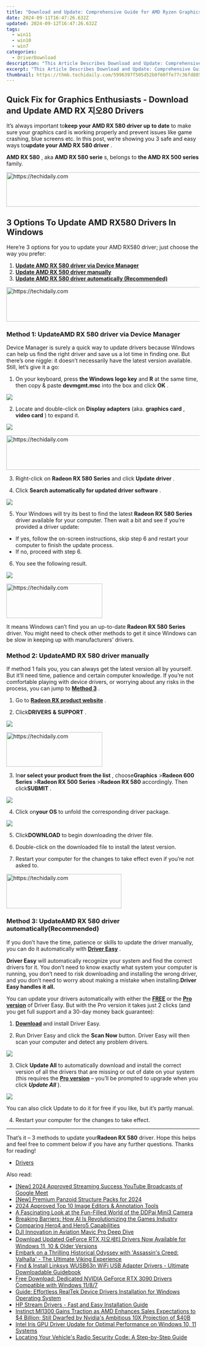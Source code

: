 ```yaml
---
title: "Download and Update: Comprehensive Guide for AMD Ryzen Graphics & Motherboard Drivers"
date: 2024-09-11T16:47:26.632Z
updated: 2024-09-12T16:47:26.632Z
tags:
  - win11
  - win10
  - win7
categories:
  - DriverDownload
description: "This Article Describes Download and Update: Comprehensive Guide for AMD Ryzen Graphics & Motherboard Drivers"
excerpt: "This Article Describes Download and Update: Comprehensive Guide for AMD Ryzen Graphics & Motherboard Drivers"
thumbnail: https://thmb.techidaily.com/5996397f505d52b0f60ffe77c36fd8859621590a57dd0707f44eeaa06c560dbc.jpg
---
```


## Quick Fix for Graphics Enthusiasts - Download and Update AMD RX 지오80 Drivers

It’s always important to**keep your AMD RX 580 driver up to date** to make sure your graphics card is working properly and prevent issues like game crashing, blue screens etc. In this post, we’re showing you 3 safe and easy ways to**update your AMD RX 580 driver** .

**AMD RX 580** , aka **AMD RX 580 serie** s, belongs to **the AMD RX 500 series** family.

<!-- affiliate ads begin -->
<a href="https://unicoeye.pxf.io/c/5597632/2134240/18498" target="_top" id="2134240">
  <img src="//a.impactradius-go.com/display-ad/18498-2134240" border="0" alt="https://techidaily.com" width="540" height="90"/>
</a>
<img height="0" width="0" src="https://unicoeye.pxf.io/i/5597632/2134240/18498" style="position:absolute;visibility:hidden;" border="0" />
<!-- affiliate ads end -->

## 3 Options To Update AMD RX580 Drivers In Windows

 Here’re 3 options for you to update your AMD RX580 driver; just choose the way you prefer:

1. **[Update AMD RX 580 driver via Device Manager](https://tools.techidaily.com/drivereasy/download/)**
2. **[Update AMD RX 580 driver manually](https://tools.techidaily.com/drivereasy/download/)**
3. **[Update AMD RX 580 driver automatically (Recommended)](https://tools.techidaily.com/drivereasy/download/)**

<!-- affiliate ads begin -->
<a href="https://ephamedtechinc.pxf.io/c/5597632/2139322/26400" target="_top" id="2139322">
  <img src="//a.impactradius-go.com/display-ad/26400-2139322" border="0" alt="https://techidaily.com" width="728" height="90"/>
</a>
<img height="0" width="0" src="https://ephamedtechinc.pxf.io/i/5597632/2139322/26400" style="position:absolute;visibility:hidden;" border="0" />
<!-- affiliate ads end -->

### Method 1: Update**AMD RX 580**  driver via Device Manager

 Device Manager is surely a quick way to update drivers because Windows can help us find the right driver and save us a lot time in finding one. But there’s one niggle: it doesn’t necessarily have the latest version available. Still, let’s give it a go:

 1) On your keyboard, press **the Windows logo key**  and **R**  at the same time, then copy & paste **devmgmt.msc** into the box and click **OK** .

![](https://images.drivereasy.com/wp-content/uploads/2018/05/img_5afb9c1b96ba9.png)

 2) Locate and double-click on   **Display adapters** (aka.   **graphics card** ,   **video card** ) to expand it.

![](https://images.drivereasy.com/wp-content/uploads/2018/05/img_5b0f6019606a8.jpg)

<!-- affiliate ads begin -->
<a href="https://ephamedtechinc.pxf.io/c/5597632/2137205/26400" target="_top" id="2137205">
  <img src="//a.impactradius-go.com/display-ad/26400-2137205" border="0" alt="https://techidaily.com" width="728" height="90"/>
</a>
<img height="0" width="0" src="https://ephamedtechinc.pxf.io/i/5597632/2137205/26400" style="position:absolute;visibility:hidden;" border="0" />
<!-- affiliate ads end -->

 3) Right-click on **Radeon RX 580 Series**  and click **Update driver** .

 4) Click **Search automatically for updated driver software** .

![](https://images.drivereasy.com/wp-content/uploads/2018/05/img_5b0f62d14e6b0.jpg)

 5) Your Windows will try its best to find the latest **Radeon RX 580 Series**  driver available for your computer. Then wait a bit and see if you’re provided a driver update:

* If yes, follow the on-screen instructions, skip step 6 and restart your computer to finish the update process.
* If no, proceed with step 6.

6) You see the following result.

![](https://images.drivereasy.com/wp-content/uploads/2018/05/img_5b0f663142d70.jpg)

<!-- affiliate ads begin -->
<a href="https://bluettius.sjv.io/c/5597632/2139120/17108" target="_top" id="2139120">
  <img src="//a.impactradius-go.com/display-ad/17108-2139120" border="0" alt="https://techidaily.com" width="250" height="90"/>
</a>
<img height="0" width="0" src="https://bluettius.sjv.io/i/5597632/2139120/17108" style="position:absolute;visibility:hidden;" border="0" />
<!-- affiliate ads end -->

 It means Windows can’t find you an up-to-date **Radeon RX 580 Series**  driver. You might need to check other methods  to get it since Windows can be slow in keeping up with manufacturers’ drivers.

### Method 2: Update**AMD RX 580**  driver manually

 If method 1 fails you, you can always get the latest version all by yourself. But it’ll need time, patience and certain computer knowledge. If you’re not comfortable playing  with device drivers, or worrying about any risks in the process, you can jump to **[Method 3](https://tools.techidaily.com/drivereasy/download/)**  .

 1) Go to **[Radeon RX product website](https://gaming.radeon.com/en/category/products/)**  .

 2) Click**DRIVERS** **& SUPPORT** .

![](https://images.drivereasy.com/wp-content/uploads/2019/08/image-19.png)

<!-- affiliate ads begin -->
<a href="https://aligracehair.sjv.io/c/5597632/2135412/19272" target="_top" id="2135412">
  <img src="//a.impactradius-go.com/display-ad/19272-2135412" border="0" alt="https://techidaily.com" width="250" height="90"/>
</a>
<img height="0" width="0" src="https://aligracehair.sjv.io/i/5597632/2135412/19272" style="position:absolute;visibility:hidden;" border="0" />
<!-- affiliate ads end -->

 3) In**or select your product from the list** , choose**Graphics** \>**Radeon 600 Series** \>**Radeon RX 500 Series** \>**Radeon RX 580** accordingly. Then click**SUBMIT** .

![](https://images.drivereasy.com/wp-content/uploads/2019/08/image-20.png)

 4) Click on**your OS** to unfold the corresponding driver package.

![](https://images.drivereasy.com/wp-content/uploads/2019/08/image-21-1024x311.png)

 5) Click**DOWNLOAD** to begin downloading the driver file.

 6) Double-click on the downloaded file to install the latest version.

 7) Restart your computer for the changes to take effect even if you’re not asked to.

<!-- affiliate ads begin -->
<a href="https://aligracehair.sjv.io/c/5597632/2135369/19272" target="_top" id="2135369">
  <img src="//a.impactradius-go.com/display-ad/19272-2135369" border="0" alt="https://techidaily.com" width="300" height="90"/>
</a>
<img height="0" width="0" src="https://aligracehair.sjv.io/i/5597632/2135369/19272" style="position:absolute;visibility:hidden;" border="0" />
<!-- affiliate ads end -->

### Method 3: Update**AMD RX 580**  driver automatically(Recommended)

 If you don’t have the time, patience or skills to update the driver manually, you can do it automatically with **[Driver Easy](https://tools.techidaily.com/drivereasy/download/)**  .

**Driver Easy**   will automatically recognize your system and find the correct drivers for it. You don’t need to know exactly what system your computer is running, you don’t need to risk downloading and installing the wrong driver, and you don’t need to worry about making a mistake when installing.**Driver Easy handles it all.**

 You can update your drivers automatically with either the **[FREE](https://tools.techidaily.com/drivereasy/download/) [](https://tools.techidaily.com/drivereasy/download/)**  or the[](https://tools.techidaily.com/drivereasy/download/) **[Pro version](https://tools.techidaily.com/drivereasy/download/)**  of Driver Easy. But with the Pro version it takes just 2 clicks (and you get full support and a 30-day money back guarantee):

 1) **[Download](https://tools.techidaily.com/drivereasy/download/) [](https://tools.techidaily.com/drivereasy/download/)**   and install Driver Easy.

 2) Run Driver Easy and click the **Scan Now**   button. Driver Easy will then scan your computer and detect any problem drivers.

![](https://images.drivereasy.com/wp-content/uploads/2018/05/img_5afb955c3ee3c.jpg)

 3) Click **Update All**   to automatically download and install the correct version of all the drivers that are missing or out of date on your system (this requires the[](https://tools.techidaily.com/drivereasy/download/) **[Pro version](https://tools.techidaily.com/drivereasy/download/)**   – you’ll be prompted to upgrade when you click _**Update All**_ ).

![](https://images.drivereasy.com/wp-content/uploads/2018/05/img_5b0f734af3268.jpg)

 You can also click Update to do it for free if you like, but it’s partly manual.

4) Restart your computer for the changes to take effect.

---

 That’s it – 3 methods to update your**Radeon RX 580** driver. Hope this helps and feel free to comment below if you have any further questions.  Thanks for reading!

* [Drivers](https://tools.techidaily.com/drivereasy/download/)

<ins class="adsbygoogle"
     style="display:block"
     data-ad-format="autorelaxed"
     data-ad-client="ca-pub-7571918770474297"
     data-ad-slot="1223367746"></ins>

<ins class="adsbygoogle"
     style="display:block"
     data-ad-client="ca-pub-7571918770474297"
     data-ad-slot="8358498916"
     data-ad-format="auto"
     data-full-width-responsive="true"></ins>

<span class="atpl-alsoreadstyle">Also read:</span>
<div><ul>
<li><a href="https://youtube-data.techidaily.com/024-approved-streaming-success-youtube-broadcasts-of-google-meet/"><u>[New] 2024 Approved Streaming Success YouTube Broadcasts of Google Meet</u></a></li>
<li><a href="https://fox-glue.techidaily.com/new-premium-panzoid-structure-packs-for-2024/"><u>[New] Premium Panzoid Structure Packs for 2024</u></a></li>
<li><a href="https://some-guidance.techidaily.com/2024-approved-top-10-image-editors-and-annotation-tools/"><u>2024 Approved Top 10 Image Editors & Annotation Tools</u></a></li>
<li><a href="https://buynow-info.techidaily.com/a-fascinating-look-at-the-fun-filled-world-of-the-ddpai-mini3-camera/"><u>A Fascinating Look at the Fun-Filled World of the DDPai Mini3 Camera</u></a></li>
<li><a href="https://tech-revival.techidaily.com/breaking-barriers-how-ai-is-revolutionizing-the-games-industry/"><u>Breaking Barriers: How AI Is Revolutionizing the Games Industry</u></a></li>
<li><a href="https://extra-tips.techidaily.com/comparing-hero4-and-hero5-capabilities/"><u>Comparing Hero4 and Hero5 Capabilities</u></a></li>
<li><a href="https://fox-friendly.techidaily.com/dji-innovation-in-aviation-mavic-pro-deep-dive/"><u>DJI Innovation in Aviation Mavic Pro Deep Dive</u></a></li>
<li><a href="https://hardware-updates.techidaily.com/download-updated-geforce-rtx-drivers-now-available-for-windows-11-10-and-older-versions/"><u>Download Updated GeForce RTX 지오세티 Drivers Now Available for Windows 11, 10 & Older Versions</u></a></li>
<li><a href="https://buynow-tips.techidaily.com/embark-on-a-thrilling-historical-odyssey-with-assassins-creed-valhalla-the-ultimate-viking-experience/"><u>Embark on a Thrilling Historical Odyssey with 'Assassin's Creed: Valhalla' - The Ultimate Viking Experience</u></a></li>
<li><a href="https://hardware-updates.techidaily.com/find-and-install-linksys-wusb63n-wifi-usb-adapter-drivers-ultimate-downloadable-guidebook/"><u>Find & Install Linksys WUSB63n WiFi USB Adapter Drivers - Ultimate Downloadable Guidebook</u></a></li>
<li><a href="https://hardware-updates.techidaily.com/free-download-dedicated-nvidia-geforce-rtx-3090-drivers-compatible-with-windows-1187/"><u>Free Download: Dedicated NVIDIA GeForce RTX 3090 Drivers Compatible with Windows 11/8/7</u></a></li>
<li><a href="https://hardware-updates.techidaily.com/guide-effortless-realtek-device-drivers-installation-for-windows-operating-system/"><u>Guide: Effortless RealTek Device Drivers Installation for Windows Operating System</u></a></li>
<li><a href="https://hardware-updates.techidaily.com/hp-stream-drivers-fast-and-easy-installation-guide/"><u>HP Stream Drivers - Fast and Easy Installation Guide</u></a></li>
<li><a href="https://hardware-updates.techidaily.com/instinct-mi1300-gains-traction-as-amd-enhances-sales-expectations-to-4-billion-still-dwarfed-by-nvidias-ambitious-10x-projection-of-40b/"><u>Instinct MI1300 Gains Traction as AMD Enhances Sales Expectations to $4 Billion; Still Dwarfed by Nvidia's Ambitious 10X Projection of $40B</u></a></li>
<li><a href="https://hardware-updates.techidaily.com/intel-iris-gpu-driver-update-for-optimal-performance-on-windows-10-11-systems/"><u>Intel Iris GPU Driver Update for Optimal Performance on Windows 10, 11 Systems</u></a></li>
<li><a href="https://tech-renaissance.techidaily.com/locating-your-vehicles-radio-security-code-a-step-by-step-guide/"><u>Locating Your Vehicle's Radio Security Code: A Step-by-Step Guide</u></a></li>
</ul></div>

